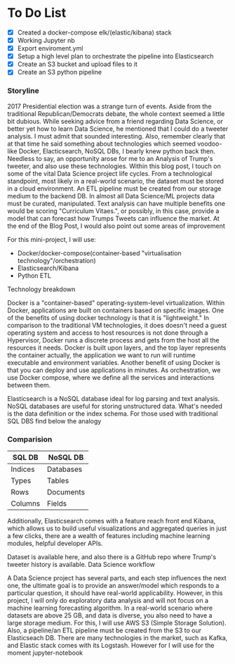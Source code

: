 # To Do List

- [X] Created a docker-compose elk/(elastic/kibana) stack
- [X] Working Jupyter nb
- [X] Export enviroment.yml
- [X] Setup a high level plan to orchestrate the pipeline into Elasticsearch
- [X] Create an S3 bucket and upload files to it
- [X] Create an S3 python pipeline

### Storyline

2017 Presidential election was a strange turn of events. Aside from the traditional Republican/Democrats debate, the whole context seemed a little bit dubious. While seeking advice from a friend regarding Data Science, or better yet how to learn Data Science, he mentioned that I could do a tweeter analysis. I must admit that sounded interesting. Also, remember clearly that at that time he said something about technologies which seemed voodoo-like Docker, Elacticsearch, NoSQL DBs, I bearly knew python back then. Needless to say, an opportunity arose for me to an Analysis of Trump's tweeter, and also use these technologies. Within this blog post, I touch on some of the vital Data Science project life cycles. From a technological standpoint, most likely in a real-world scenario, the dataset must be stored in a cloud environment. An ETL pipeline must be created from our storage medium to the backend DB. In almost all Data Science/ML projects data must be curated, manipulated. Text analysis can have multiple benefits one would be scoring "Curriculum Vitaes.", or possibly, in this case, provide a model that can forecast how Trumps Tweets can influence the market. At the end of the Blog Post, I would also point out some areas of improvement

For this mini-project, I will use:

* Docker/docker-compose(container-based "virtualisation technology"/orchestration)
* Elasticsearch/Kibana
* Python ETL

Technology breakdown

Docker is a "container-based" operating-system-level virtualization. Within Docker, applications are built on containers based on specific images. One of the benefits of using docker technology is that it is "lightweight." In comparison to the traditional VM technologies, it does doesn't need a guest operating system and access to host resources is not done through a Hypervisor, Docker runs a discrete process and gets from the host all the resources it needs. Docker is built upon layers, and the top layer represents the container actually, the application we want to run will runtime executable and environment variables. Another benefit of using Docker is that you can deploy and use applications in minutes. As orchestration, we use Docker compose, where we define all the services and interactions between them.

Elasticsearch is a NoSQL database ideal for log parsing and text analysis. NoSQL databases are useful for storing unstructured data. What's needed is the data definition or the index schema. For those used with traditional SQL DBS find below the analogy

### Comparision
SQL DB | NoSQL DB
| --- | --- |
Indices | Databases |
Types | Tables |
Rows | Documents |
Columns | Fields |

Additionally, Elasticsearch comes with a feature reach front end Kibana, which allows us to build useful visualizations and aggregated queries in just a few clicks, there are a wealth of features including machine learning modules, helpful developer APIs.

Dataset is available here, and also there is a GitHub repo where Trump's tweeter history is available.
Data Science workflow

A Data Science project has several parts, and each step influences the next one, the ultimate goal is to provide an answer/model which responds to a particular question, it should have real-world applicability. However, in this project, I will only do exploratory data analysis and will not focus on a machine learning forecasting algorithm. In a real-world scenario where datasets are above 25 GB, and data is diverse, you also need to have a large storage medium. For this, I will use AWS S3 (Simple Storage Solution). Also, a pipeline/an ETL pipeline must be created from the S3 to our Elasticseach DB. There are many technologies in the market, such as Kafka, and Elastic stack comes with its Logstash. However for I will use for the moment jupyter-notebook